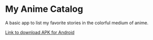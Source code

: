 # My Anime Catalog

A basic app to list my favorite stories in the colorful medium of anime.

[Link to download APK for Android](https://drive.google.com/file/d/10ni9p1pv1M0wct6xjBlp2Z_hn0zlqHwj/view?usp=sharing)